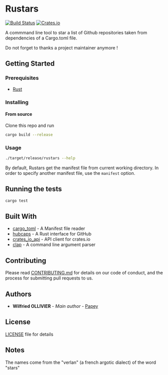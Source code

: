 # Rustars

[![Build Status](https://drone.github.papey.fr/api/badges/papey/rustars/status.svg)](https://drone.github.papey.fr/papey/rustars)
[![Crates.io](https://img.shields.io/crates/v/rustars)](https://crates.io/crates/rustars)

A commmand line tool to star a list of Github repositories taken from
dependencies of a Cargo.toml file.

Do not forget to thanks a project maintainer anymore !

## Getting Started

### Prerequisites

- [Rust](https://www.rust-lang.org/)

### Installing

#### From source

Clone this repo and run

```sh
cargo build --release
```

### Usage

```sh
./target/release/rustars --help
```

By default, Rustars get the manifest file from current working directory. In
order to specify another manifest file, use the `manifest` option.

## Running the tests

```sh
cargo test
```

## Built With

- [cargo_toml](https://crates.io/crates/cargo_toml) - A Manifest file reader
- [hubcaps](https://github.com/softprops/hubcaps) - A Rust interface for GitHub
- [crates_io_api](https://github.com/theduke/crates_io_api) - API client for crates.io
- [clap](https://github.com/clap-rs/clap) - A command line argument parser

## Contributing

Please read [CONTRIBUTING.md](CONTRIBUTING.md) for details on our code of conduct, and the process for submitting pull requests to us.

## Authors

- **Wilfried OLLIVIER** - _Main author_ - [Papey](https://github.com/papey)

## License

[LICENSE](LICENSE) file for details

## Notes

The names come from the "verlan" (a french argotic dialect) of the word "stars"

